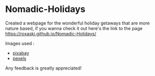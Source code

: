 # Nomadic-Holidays

Created a webpage for the wonderful holiday getaways that are more nature based, if you wanna check it out here's the link to the page https://roxaski.github.io/Nomadic-Holidays/

Images used :

- [pixabay](https://pixabay.com/)
- [pexels](https://pexels.com/)

Any feedback is greatly appreciated!
